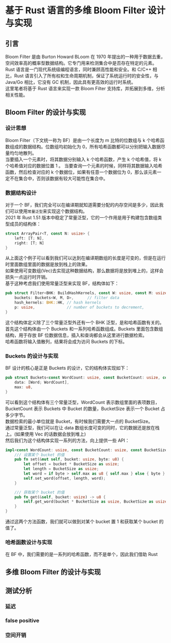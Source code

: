 # 基于 Rust 语言的多维 Bloom Filter 设计与实现

## 引言
Bloom Filter 是由 Burton Howard BLoom 在 1970 年提出的一种用于数据去重，空间效率高的概率型数据结构。它专门用来检测集合中是否存在特定的元素。  
Rust 语言是一门现代系统级编程语言，同时兼顾高性能和安全。和 C/C++ 相比，Rust 语言引入了所有权和生命周期机制，保证了系统运行时的安全性，与 Java/Go 相比，它没有 GC 机制，因此具有更高效的运行时系统。  
这里笔者将基于 Rust 语言来实现一款 Bloom Filter 支持库，并拓展到多维，分析相关性能。  

## Bloom Filter 的设计与实现
### 设计思想
Bloom Filter（下文统一称为 BF）是由一个长度为 m 比特的位数组与 k 个哈希函数组成的数据结构。位数组均初始化为 0，所有哈希函数都可以分别把输入数据尽量均匀地散列。  
当要插入一个元素时，将其数据分别输入 k 个哈希函数，产生 k 个哈希值，将 k 个哈希值对应的数据位置 1 。
当要查询一个元素的时候，同样将其数据输入哈希函数，然后检查对应的 k 个数据位，如果有任意一个数据位为 0，那么该元素一定不在集合中，否则该数据有较大可能性在集合中。  
### 数据结构设计
对于一个 BF，我们完全可以在编译期就知道需要分配的内存空间是多少，因此我们可以使用`常量泛型`来实现这个数据结构。  
2021 年 Rust 1.51 版本中稳定了常量泛型，它的一个作用是用于构建包含数组类型成员的结构体：  
```Rust
struct ArrayPair<T, const N: usize> {
    left: [T; N],
    right: [T; N]
}
```

从上面这个例子可以看到我们可以达到在编译期数组的长度是可变的，但是在运行时里面数组里面的数据是放到栈上的效果。  
如果使用可变数组(Vec<T>)去实现这种数据结构，那么数据将是放到堆上的，这样会损失一点运行时开销。  
基于这种考虑我们使用常量泛型来实现 BF，结构体如下：  
```Rust
pub struct Filter<BHK: BuildHashKernels, const W: usize, const M: usize, const D: u8> {
    buckets: Buckets<W, M, D>,      // filter data
    hash_kernels: BHK::HK, // hash kernels
    p: usize,              // number of buckets to decrement,
}
```
这个结构体定义除了三个常量泛型外还有一个 BHK 泛型，是和哈希函数有关的。  
首先这个结构体由一个 Buckets 和一系列哈希函数组成。Buckets 里面包含数组结构，用于存放 BF 位数据信息，插入和查询都会从这里进行数据检索。  
哈希函数将输入值散列，结果将会成为访问 Buckets 的下标。  

### Buckets 的设计与实现
BF 设计的核心是正是 Buckets 的设计，它的结构体实现如下：  
```Rust
pub struct Buckets<const WordCount: usize, const BucketCount: usize, const BucketSize: u8> {
    data: [Word; WordCount],
    max: u8,
}
```
可以看到这个结构体有三个常量泛型，WordCount 表示数组里面的表项数目，BucketCount 表示 Buckets 中 Bucket 的数量，BucketSize 表示一个 Bucket 占多少字节。  
数据检索的最小单位就是 Bucket，有时候我们需要大一点的 BucketSize。  
通过常量泛型，我们可以在让 data 数组长度可变的同时，它的数据还是放在栈上。(如果使用 Vec<T> 的话数据会放到堆上)  
然后我们为这个结构体实现一系列的方法，向上提供一些 API：  
```Rust
impl<const WordCount: usize, const BucketCount: usize, const BucketSize: u8> Buckets<WordCount, BucketCount, BucketSize> {
    /// 设置某个 bucket 的值
    pub fn set(&mut self, bucket: usize, byte: u8) {
        let offset = bucket * BucketSize as usize;
        let length = BucketSize as usize;
        let word = if byte > self.max as u8 { self.max } else { byte } as Word;
        self.set_word(offset, length, word);
    }

    /// 获取某个 bucket 的值
    pub fn get(&self, bucket: usize) -> u8 {
        self.get_word(bucket * BucketSize as usize, BucketSize as usize) as u8
    }
}
```
通过这两个方法函数，我们就可以做到对某个 bucket 置 1 和获取某个 bucket 的值了。  

### 哈希函数设计与实现
在 BF 中，我们需要的是一系列的哈希函数，而不是单个，因此我们借助 Rust 
## 多维 Bloom Filter 的设计与实现

## 测试分析
### 延迟
### false positive
### 空间开销